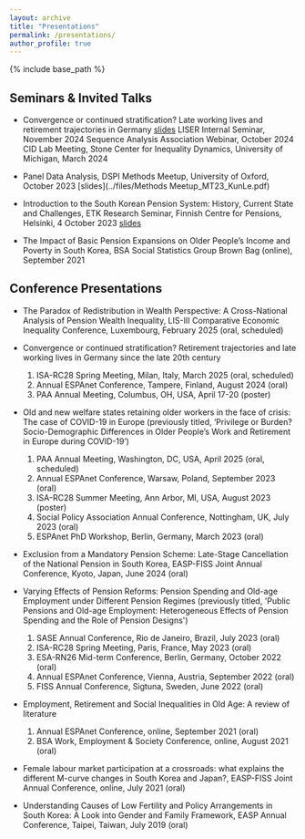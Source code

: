 ```yaml
---
layout: archive
title: "Presentations"
permalink: /presentations/
author_profile: true
---
```


{% include base_path %}

## Seminars & Invited Talks

* Convergence or continued stratification? Late working lives and retirement trajectories in Germany [slides](../files/LISER_Nov24_KunLee.pdf)
  LISER Internal Seminar, November 2024
  Sequence Analysis Association Webinar, October 2024
  CID Lab Meeting, Stone Center for Inequality Dynamics, University of Michigan, March 2024

* Panel Data Analysis, DSPI Methods Meetup, University of Oxford, October 2023 [slides](../files/Methods Meetup_MT23_KunLe.pdf)

* Introduction to the South Korean Pension System: History, Current State and Challenges, ETK Research Seminar, Finnish Centre for Pensions, Helsinki, 4 October 2023 [slides](../files/ETK_Seminar.pdf)

* The Impact of Basic Pension Expansions on Older People’s Income and Poverty in South Korea, BSA Social Statistics Group Brown Bag (online), September 2021


## Conference Presentations
* The Paradox of Redistribution in Wealth Perspective: A Cross-National Analysis of Pension Wealth Inequality, LIS-III Comparative Economic Inequality Conference, Luxembourg, February 2025 (oral, scheduled)

* Convergence or continued stratification? Retirement trajectories and late working lives in Germany since the late 20th century
  1) ISA-RC28 Spring Meeting, Milan, Italy, March 2025 (oral, scheduled)
  2) Annual ESPAnet Conference, Tampere, Finland, August 2024 (oral)
  3) PAA Annual Meeting, Columbus, OH, USA, April 17-20 (poster)
  
* Old and new welfare states retaining older workers in the face of crisis: The case of COVID-19 in Europe (previously titled, ‘Privilege or Burden? Socio-Demographic Differences in Older People’s Work and Retirement in Europe during COVID-19’)
  1) PAA Annual Meeting, Washington, DC, USA, April 2025 (oral, scheduled)
  2) Annual ESPAnet Conference, Warsaw, Poland, September 2023 (oral)
  3) ISA-RC28 Summer Meeting, Ann Arbor, MI, USA, August 2023 (poster)
  4) Social Policy Association Annual Conference, Nottingham, UK, July 2023 (oral)
  5) ESPAnet PhD Workshop, Berlin, Germany, March 2023 (oral)
  
* Exclusion from a Mandatory Pension Scheme: Late-Stage Cancellation of the National Pension in South Korea, EASP-FISS Joint Annual Conference, Kyoto, Japan, June 2024 (oral)
  
* Varying Effects of Pension Reforms: Pension Spending and Old-age Employment under Different Pension Regimes (previously titled, 'Public Pensions and Old-age Employment: Heterogeneous Effects of Pension Spending and the Role of Pension Designs')
  1) SASE Annual Conference, Rio de Janeiro, Brazil, July 2023 (oral)
  2) ISA-RC28 Spring Meeting, Paris, France, May 2023 (oral)
  3) ESA-RN26 Mid-term Conference, Berlin, Germany, October 2022 (oral)
  4) Annual ESPAnet Conference, Vienna, Austria, September 2022 (oral)
  5) FISS Annual Conference, Sigtuna, Sweden, June 2022 (oral)

* Employment, Retirement and Social Inequalities in Old Age: A review of literature
  1) Annual ESPAnet Conference, online, September 2021 (oral)
  2) BSA Work, Employment & Society Conference, online, August 2021 (oral)

* Female labour market participation at a crossroads: what explains the different M-curve changes in South Korea and Japan?, EASP-FISS Joint Annual Conference, online, July 2021 (oral)
  
* Understanding Causes of Low Fertility and Policy Arrangements in South Korea: A Look into Gender and Family Framework, EASP Annual Conference, Taipei, Taiwan, July 2019 (oral)


